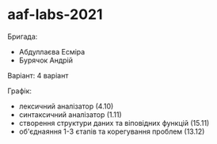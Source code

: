 # aaf-labs-2021

Бригада:

- Абдуллаєва Есміра
- Бурячок Андрій

Варіант: 4 варіант

Графік:

- лексичний аналізатор (4.10)
- синтаксичний аналізатор (1.11)
- створення структури даних та віповідних функцій (15.11)
- об'єднаяння 1-3 єтапів та корегування проблем (13.12)
